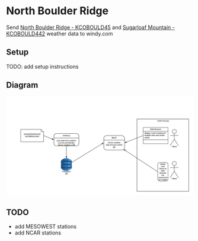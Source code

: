 # North Boulder Ridge

Send [North Boulder Ridge - KCOBOULD45](https://www.wunderground.com/dashboard/pws/KCOBOULD45) and [Sugarloaf Mountain - KCOBOULD442](https://www.wunderground.com/dashboard/pws/KCOBOULD442) weather data to windy.com

## Setup
TODO: add setup instructions

## Diagram
![Image description](./db/diagram.png)

## TODO
- add MESOWEST stations
- add NCAR stations